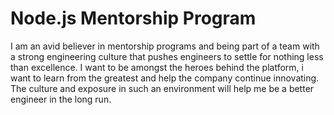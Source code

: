 # Node.js Mentorship Program

I am an avid believer in mentorship programs and being part of a team with a strong engineering culture that pushes engineers to settle for nothing less than excellence. I want to be amongst the heroes behind the platform, i want to learn from the greatest and help the company continue innovating. The culture and exposure in such an environment will help me be a better engineer in the long run.
